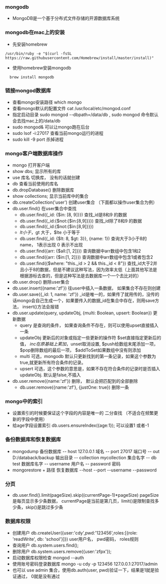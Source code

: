 ### mongodb
- MongoDB是一个基于分布式文件存储的开源数据库系统

### mongodb在mac上的安装
- 先安装homebrew 
```
/usr/bin/ruby -e "$(curl -fsSL https://raw.githubusercontent.com/Homebrew/install/master/install)"
```
- 使用homebrew安装mongodb
```
  brew install mongodb
```

### 链接mongod数据库
- 查看mongo安装路径    which mongo
- 查看mongo默认的配置文件 cat /usr/local/etc/mongod.conf
- 指定启动目录  sudo mongod --dbpath=/data/db , sudo mongod 命令默认会去找mac上的/data/db
- sudo mongod& 可以让mongo跑在后台
- sudo lsof -i:27017 查看当前mongo运行的进程
- sudo kill -9 port 杀掉进程

### mongo客户端数据库操作
- mongo 打开客户端
- show dbs;  显示所有的库
- use 库名    切换库， 没有的话就创建
- db         查看当前使用的库名
- db.dropDatabase() 删除数据库
- show collections; 显示当前库中的集合
- db.createCollection('user')  创建user集合 （下面都以操作user集合为例）
- db.user.find()   在user集合中查找
  - db.user.find({_id: {$in: [8, 9]}}) 查找_id是8和9 的数据
  - db.user.find({_id:{$not:{$in:[8,9]}}}) 查找_id除了8和9 的数据
  - db.user.find({_id:{$not:{$in:[8,9]}}})
  - $lt 小于，$gt 大于，$lte 小于等于
  - db.user.find({_id: {$lt: 8, $gt: 3}}, {name: 1}) 查询大于3小于8的name， 1表示出现 0 表示不出现
  - db.user.find({arr: {$all:[1, 2]}}) 查询数据中arr数组中包含1和2
  - db.user.find({arr: {$in:[1, 2]}}) 查询数据中arr数组中包含1或者包含2
  - db.user.find({$where: "this._id > 2 && this._id < 8"}) 查找_id大于2并且小于8的数据，但是不建议这种写法，因为效率太低（上面其他写法是根据游标去查的，但是这种写法是去数据库一个一个去比对的）
- db.user.drop()   删除user集合
- db.user.insert({name:'zf'})  往user中插入一条数据， 如果集合不存在则创建
- db.user.save({_id: 1, name: 'zf'}) _id是唯一的，如果传了就用传的，没传的话mongo会自己生成一个，如果要传入的数据_id在集合中存在，则用save方法， insert()方法会报错
- db.user.update(query, updateObj, {multi: Boolean, upsert: Boolean}) 更新数据
  - query 是查询的条件， 如果查询条件不存在，则可以使用upset直接插入一条
  - updateObj 更新后的对象或指定一些更新的操作符  $set直接指定更新后的值， $inc在原基础上累加，$unset取消设置, $push给数组末尾添加一项， $pop删除数组的最后一项， $addToSet如果数组中没有则添加
  - multi 可选，mongodb 默认只更新找到的第一条记录，如果这个参数为true,就更新所有符合条件的记录。
  - upsert 可选，这个参数的意思是，如果不存在符合条件的记录时是否插入updateObj. 默认是false,不插入
- db.user.remove({name:'zf'}) 删除， 默认会把匹配到的全部删除
  - db.user.remove({name:'zf'}, {justOne: true}) 删除一条

### mongo中的索引
- 设置索引的时候要保证这个字段的内容是唯一的 二分查找 （不适合在频繁更新的字段中使用）
- 给age字段设置索引 db.users.ensureIndex({age:1}); 可以设置1 或者-1

### 备份数据库和恢复数据库
- mongodump  备份数据库
  -- host 127.0.0.1 域名
  -- port 27017 端口号
  -- out D:/databack/backup 输出目录
  -- collection mycollection  集合名字
  -- db test 数据库名字
  -- username  用户名
  -- password  密码
- mongorestore + 路径 恢复数据库
  --host
  --port
  --username
  --password

### 分页
- db.user.find().limit(pageSize).skip((currentPage-1)*pageSize) pageSize是每页显示多少条数据， currentPage是当前是第几页，limit()是限制查找多少条，skip()是跳过多少条

### 数据库权限
- 创建用户  db.createUser({user:'cdy',pwd:'123456',roles:[{role: 'readWrite', db: 'school'}]})  user用户名， pwd密码， roles规则
- 查询用户  db.system.users.find();
- 删除用户  db.system.users.remove({user:'zfpx'});
- 启动数据库权限检查  mongod --auth
- 使用账号密码登录数据库  mongo  -u cdy -p 123456 127.0.0.1:27017/admin
- 也可以 use admin 集合，使用db.auth(user, pwd)验证一下，结果是1就是验证通过， 0就是没有通过